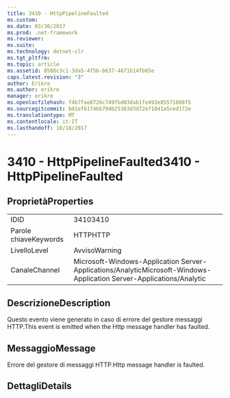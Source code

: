 ```yaml
---
title: 3410 - HttpPipelineFaulted
ms.custom: 
ms.date: 03/30/2017
ms.prod: .net-framework
ms.reviewer: 
ms.suite: 
ms.technology: dotnet-clr
ms.tgt_pltfrm: 
ms.topic: article
ms.assetid: 8586c3c1-3da5-4f5b-b637-4671b14fb65e
caps.latest.revision: "3"
author: Erikre
ms.author: erikre
manager: erikre
ms.openlocfilehash: f4b7fae8726c749fbd03dab1fe492e85571808f5
ms.sourcegitcommit: bd1ef61f4bb794b25383d3d72e71041a5ced172e
ms.translationtype: MT
ms.contentlocale: it-IT
ms.lasthandoff: 10/18/2017
---
```

# <a name="3410---httppipelinefaulted"></a><span data-ttu-id="b9fa5-102">3410 - HttpPipelineFaulted</span><span class="sxs-lookup"><span data-stu-id="b9fa5-102">3410 - HttpPipelineFaulted</span></span>
## <a name="properties"></a><span data-ttu-id="b9fa5-103">Proprietà</span><span class="sxs-lookup"><span data-stu-id="b9fa5-103">Properties</span></span>  
  
|||  
|-|-|  
|<span data-ttu-id="b9fa5-104">ID</span><span class="sxs-lookup"><span data-stu-id="b9fa5-104">ID</span></span>|<span data-ttu-id="b9fa5-105">3410</span><span class="sxs-lookup"><span data-stu-id="b9fa5-105">3410</span></span>|  
|<span data-ttu-id="b9fa5-106">Parole chiave</span><span class="sxs-lookup"><span data-stu-id="b9fa5-106">Keywords</span></span>|<span data-ttu-id="b9fa5-107">HTTP</span><span class="sxs-lookup"><span data-stu-id="b9fa5-107">HTTP</span></span>|  
|<span data-ttu-id="b9fa5-108">Livello</span><span class="sxs-lookup"><span data-stu-id="b9fa5-108">Level</span></span>|<span data-ttu-id="b9fa5-109">Avviso</span><span class="sxs-lookup"><span data-stu-id="b9fa5-109">Warning</span></span>|  
|<span data-ttu-id="b9fa5-110">Canale</span><span class="sxs-lookup"><span data-stu-id="b9fa5-110">Channel</span></span>|<span data-ttu-id="b9fa5-111">Microsoft-Windows-Application Server-Applications/Analytic</span><span class="sxs-lookup"><span data-stu-id="b9fa5-111">Microsoft-Windows-Application Server-Applications/Analytic</span></span>|  
  
## <a name="description"></a><span data-ttu-id="b9fa5-112">Descrizione</span><span class="sxs-lookup"><span data-stu-id="b9fa5-112">Description</span></span>  
 <span data-ttu-id="b9fa5-113">Questo evento viene generato in caso di errore del gestore messaggi HTTP.</span><span class="sxs-lookup"><span data-stu-id="b9fa5-113">This event is emitted when the Http message handler has faulted.</span></span>  
  
## <a name="message"></a><span data-ttu-id="b9fa5-114">Messaggio</span><span class="sxs-lookup"><span data-stu-id="b9fa5-114">Message</span></span>  
 <span data-ttu-id="b9fa5-115">Errore del gestore di messaggi HTTP.</span><span class="sxs-lookup"><span data-stu-id="b9fa5-115">Http message handler is faulted.</span></span>  
  
## <a name="details"></a><span data-ttu-id="b9fa5-116">Dettagli</span><span class="sxs-lookup"><span data-stu-id="b9fa5-116">Details</span></span>
